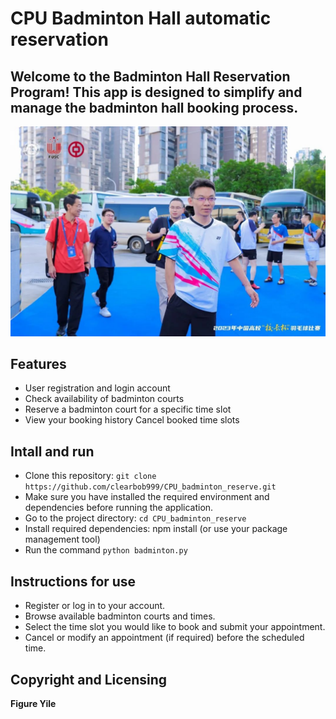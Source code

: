 # **CPU Badminton Hall automatic reservation**

## Welcome to the Badminton Hall Reservation Program! This app is designed to simplify and manage the badminton hall booking process.

![2023校长杯羽毛球赛](/headmaster.jpg)

## Features
 - User registration and login account 
 - Check availability of badminton courts 
 - Reserve a badminton court for a specific time slot 
 - View your booking history Cancel booked time slots
## Intall and run
 - Clone this repository: `git clone https://github.com/clearbob999/CPU_badminton_reserve.git`
 - Make sure you have installed the required environment and dependencies before running the application.
 - Go to the project directory: `cd CPU_badminton_reserve` 
 - Install required  dependencies: npm install (or use your package management tool)    
 - Run the command `python badminton.py`
## Instructions for use
 - Register or log in to your account. 
 - Browse available badminton courts and times. 
 - Select the time slot you would like to book and submit your appointment. 
 - Cancel or modify an appointment (if required) before the scheduled time.

## Copyright and Licensing
**Figure Yile**
